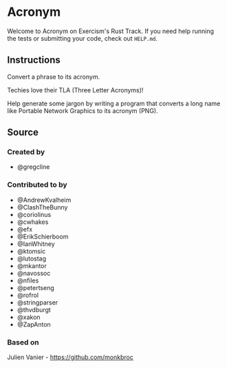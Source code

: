 # Acronym

Welcome to Acronym on Exercism's Rust Track.
If you need help running the tests or submitting your code, check out `HELP.md`.

## Instructions

Convert a phrase to its acronym.

Techies love their TLA (Three Letter Acronyms)!

Help generate some jargon by writing a program that converts a long name
like Portable Network Graphics to its acronym (PNG).

## Source

### Created by

- @gregcline

### Contributed to by

- @AndrewKvalheim
- @ClashTheBunny
- @coriolinus
- @cwhakes
- @efx
- @ErikSchierboom
- @IanWhitney
- @ktomsic
- @lutostag
- @mkantor
- @navossoc
- @nfiles
- @petertseng
- @rofrol
- @stringparser
- @thvdburgt
- @xakon
- @ZapAnton

### Based on

Julien Vanier - https://github.com/monkbroc
